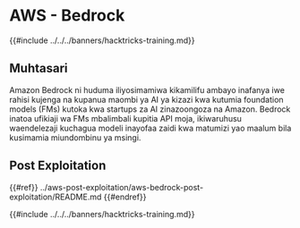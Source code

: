 # AWS - Bedrock

{{#include ../../../banners/hacktricks-training.md}}

## Muhtasari

Amazon Bedrock ni huduma iliyosimamiwa kikamilifu ambayo inafanya iwe rahisi kujenga na kupanua maombi ya AI ya kizazi kwa kutumia foundation models (FMs) kutoka kwa startups za AI zinazoongoza na Amazon. Bedrock inatoa ufikiaji wa FMs mbalimbali kupitia API moja, ikiwaruhusu waendelezaji kuchagua modeli inayofaa zaidi kwa matumizi yao maalum bila kusimamia miundombinu ya msingi.

## Post Exploitation

{{#ref}}
../aws-post-exploitation/aws-bedrock-post-exploitation/README.md
{{#endref}}

{{#include ../../../banners/hacktricks-training.md}}
